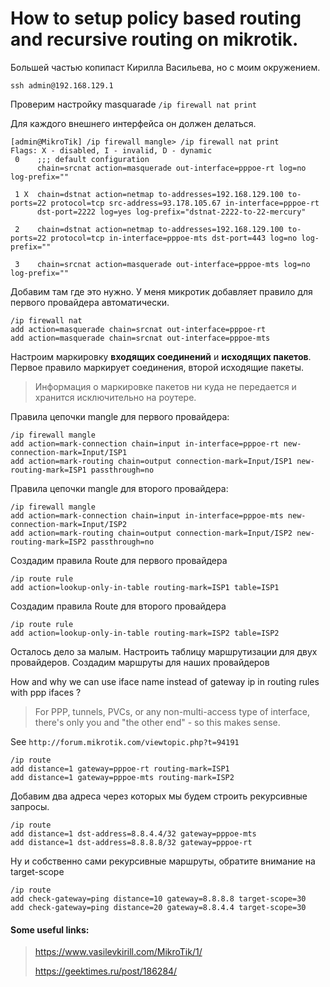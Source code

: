 
# How to setup policy based routing and recursive routing on mikrotik.

Большей частью копипаст Кирилла Васильева, но с моим окружением.

```
ssh admin@192.168.129.1
```

Проверим настройку masquarade `/ip firewall nat print`

Для каждого внешнего интерфейса он должен делаться.

```
[admin@MikroTik] /ip firewall mangle> /ip firewall nat print
Flags: X - disabled, I - invalid, D - dynamic 
 0    ;;; default configuration
      chain=srcnat action=masquerade out-interface=pppoe-rt log=no log-prefix="" 

 1 X  chain=dstnat action=netmap to-addresses=192.168.129.100 to-ports=22 protocol=tcp src-address=93.178.105.67 in-interface=pppoe-rt 
      dst-port=2222 log=yes log-prefix="dstnat-2222-to-22-mercury" 

 2    chain=dstnat action=netmap to-addresses=192.168.129.100 to-ports=22 protocol=tcp in-interface=pppoe-mts dst-port=443 log=no log-prefix="" 

 3    chain=srcnat action=masquerade out-interface=pppoe-mts log=no log-prefix="" 
```

Добавим там где это нужно. У меня микротик добавляет правило для первого провайдера автоматически.

```
/ip firewall nat
add action=masquerade chain=srcnat out-interface=pppoe-rt
add action=masquerade chain=srcnat out-interface=pppoe-mts
```


Настроим маркировку **входящих соединений** и **исходящих пакетов**.
Первое правило маркирует соединения, второй исходящие пакеты.

> Информация о маркировке пакетов ни куда не передается и хранится исключительно на роутере.

Правила цепочки mangle для первого провайдера:

```
/ip firewall mangle
add action=mark-connection chain=input in-interface=pppoe-rt new-connection-mark=Input/ISP1
add action=mark-routing chain=output connection-mark=Input/ISP1 new-routing-mark=ISP1 passthrough=no
```

Правила цепочки mangle для второго провайдера:

```
/ip firewall mangle
add action=mark-connection chain=input in-interface=pppoe-mts new-connection-mark=Input/ISP2
add action=mark-routing chain=output connection-mark=Input/ISP2 new-routing-mark=ISP2 passthrough=no
```

Создадим правила Route для первого провайдера

```
/ip route rule
add action=lookup-only-in-table routing-mark=ISP1 table=ISP1
```

Создадим правила Route для второго провайдера

```
/ip route rule
add action=lookup-only-in-table routing-mark=ISP2 table=ISP2
```

Осталось дело за малым. Настроить таблицу маршрутизации для двух провайдеров.
Создадим маршруты для наших провайдеров

How and why we can use iface name instead of gateway ip in routing rules with ppp ifaces ?

> For PPP, tunnels, PVCs, or any non-multi-access type of interface, there's only you and "the other end" - so this makes sense.

See `http://forum.mikrotik.com/viewtopic.php?t=94191`

```
/ip route
add distance=1 gateway=pppoe-rt routing-mark=ISP1
add distance=1 gateway=pppoe-mts routing-mark=ISP2
```

Добавим два адреса через которых мы будем строить рекурсивные запросы.

```
/ip route
add distance=1 dst-address=8.8.4.4/32 gateway=pppoe-mts
add distance=1 dst-address=8.8.8.8/32 gateway=pppoe-rt
```

Ну и собственно сами рекурсивные маршруты, обратите внимание на target-scope

```
/ip route
add check-gateway=ping distance=10 gateway=8.8.8.8 target-scope=30
add check-gateway=ping distance=20 gateway=8.8.4.4 target-scope=30
```


#### Some useful links:

> https://www.vasilevkirill.com/MikroTik/1/
> 
> https://geektimes.ru/post/186284/


